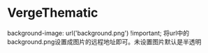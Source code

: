 # VergeThematic


background-image: url('background.png') !important;
将url中的background.png设置成图片的远程地址即可。未设置图片默认是半透明
